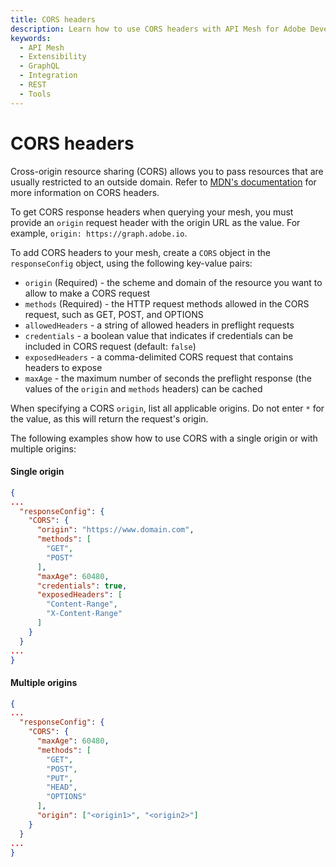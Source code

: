 ```yaml
---
title: CORS headers
description: Learn how to use CORS headers with API Mesh for Adobe Developer App Builder.
keywords:
  - API Mesh
  - Extensibility
  - GraphQL
  - Integration
  - REST
  - Tools
---
```


# CORS headers

Cross-origin resource sharing (CORS) allows you to pass resources that are usually restricted to an outside domain. Refer to [MDN's documentation](https://developer.mozilla.org/en-US/docs/Web/HTTP/CORS) for more information on CORS headers.

<InlineAlert variant="info" slots="text"/>

To get CORS response headers when querying your mesh, you must provide an `origin` request header with the origin URL as the value. For example, `origin: https://graph.adobe.io`.

To add CORS headers to your mesh, create a `CORS` object in the `responseConfig` object, using the following key-value pairs:

-  `origin` (Required) - the scheme and domain of the resource you want to allow to make a CORS request
-  `methods` (Required) - the HTTP request methods allowed in the CORS request, such as GET, POST, and OPTIONS
-  `allowedHeaders` - a string of allowed headers in preflight requests
-  `credentials` - a boolean value that indicates if credentials can be included in CORS request (default: `false`)
-  `exposedHeaders` - a comma-delimited CORS request that contains headers to expose
-  `maxAge` - the maximum number of seconds the preflight response (the values of the `origin` and `methods` headers) can be cached
  
When specifying a CORS `origin`, list all applicable origins. Do not enter `*` for the value, as this will return the request's origin.

The following examples show how to use CORS with a single origin or with multiple origins:

<CodeBlock slots="heading, code" repeat="2" languages="json, json" />

#### Single origin

```json
{
...
  "responseConfig": {
    "CORS": {
      "origin": "https://www.domain.com",
      "methods": [
        "GET",
        "POST"
      ],
      "maxAge": 60480,
      "credentials": true,
      "exposedHeaders": [
        "Content-Range",
        "X-Content-Range"
      ]
    }
  }
...
}
```

#### Multiple origins

```json
{
...
  "responseConfig": {
    "CORS": {
      "maxAge": 60480,
      "methods": [
        "GET",
        "POST",
        "PUT",
        "HEAD",
        "OPTIONS"
      ],
      "origin": ["<origin1>", "<origin2>"]
    } 
  } 
...
}
```
